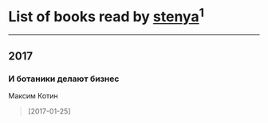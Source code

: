 # List of books read by [stenya](http://vk.com/id333274180)<sup>1</sup>
---

## 2017

### И ботаники делают бизнес
Максим Котин
> [2017-01-25] 



